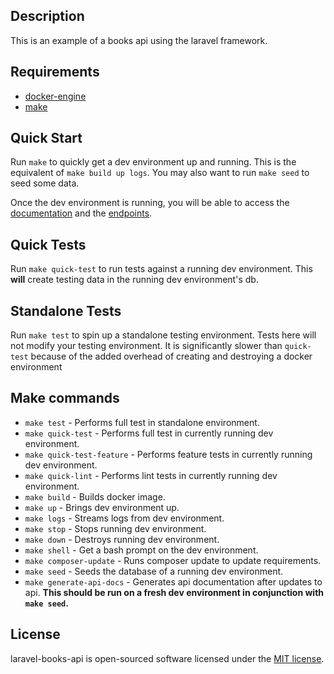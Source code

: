 ## Description

This is an example of a books api using the laravel framework.

## Requirements

* [docker-engine](https://docs.docker.com/engine/installation/)
* [make](https://www.gnu.org/software/make/)

## Quick Start

Run `make` to quickly get a dev environment up and running. This is the equivalent of `make build up logs`. You may also want to run `make seed` to seed some data.

Once the dev environment is running, you will be able to access the [documentation](http://localhost:8000) and the [endpoints](http://localhost:8000/api/books).

## Quick Tests

Run `make quick-test` to run tests against a running dev environment. This **will** create testing data in the running dev environment's db.

## Standalone Tests

Run `make test` to spin up a standalone testing environment. Tests here will not modify your testing environment. It is significantly slower than `quick-test` because of the added overhead of creating and destroying a docker environment

## Make commands

* `make test` - Performs full test in standalone environment.
* `make quick-test` - Performs full test in currently running dev environment.
* `make quick-test-feature` - Performs feature tests in currently running dev environment.
* `make quick-lint` - Performs lint tests in currently running dev environment.
* `make build` - Builds docker image.
* `make up` - Brings dev environment up.
* `make logs` - Streams logs from dev environment.
* `make stop` - Stops running dev environment.
* `make down` - Destroys running dev environment.
* `make shell` - Get a bash prompt on the dev environment.
* `make composer-update` - Runs composer update to update requirements.
* `make seed` - Seeds the database of a running dev environment.
* `make generate-api-docs` - Generates api documentation after updates to api. **This should be run on a fresh dev environment in conjunction with `make seed`.**

## License

laravel-books-api is open-sourced software licensed under the [MIT license](https://opensource.org/licenses/MIT).
